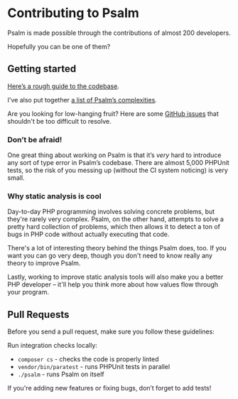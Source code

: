 # Contributing to Psalm

Psalm is made possible through the contributions of almost 200 developers.

Hopefully you can be one of them?

## Getting started

[Here’s a rough guide to the codebase](how_psalm_works.md).

I've also put together [a list of Psalm’s complexities](what_makes_psalm_complicated.md).

Are you looking for low-hanging fruit? Here are some [GitHub issues](https://github.com/vimeo/psalm/issues?q=is%3Aissue+is%3Aopen+label%3A%22easy+problems%22) that shouldn't be too difficult to resolve.

### Don’t be afraid!

One great thing about working on Psalm is that it’s _very_ hard to introduce any sort of type error in Psalm’s codebase. There are almost 5,000 PHPUnit tests, so the risk of you messing up (without the CI system noticing) is very small.

### Why static analysis is cool

Day-to-day PHP programming involves solving concrete problems, but they're rarely very complex. Psalm, on the other hand, attempts to solve a pretty hard collection of problems, which then allows it to detect a ton of bugs in PHP code without actually executing that code.

There's a lot of interesting theory behind the things Psalm does, too. If you want you can go very deep, though you don't need to know really any theory to improve Psalm.

Lastly, working to improve static analysis tools will also make you a better PHP developer – it'll help you think more about how values flow through your program.

## Pull Requests

Before you send a pull request, make sure you follow these guidelines:

Run integration checks locally:

- `composer cs` - checks the code is properly linted
- `vendor/bin/paratest` - runs PHPUnit tests in parallel
- `./psalm` - runs Psalm on itself

If you're adding new features or fixing bugs, don’t forget to add tests!

